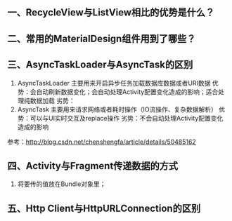 ## 一、RecycleView与ListView相比的优势是什么？

## 二、常用的MaterialDesign组件用到了哪些？

## 三、AsyncTaskLoader与AsyncTask的区别
1. AsyncTaskLoader 主要用来开启异步任务加载数据库数据或者URI数据
   优势：会自动刷新数据变化；会自动处理Activity配置变化造成的影响；适合处理纯数据加载
   劣势：
2. AsyncTask 主要用来请求网络或者耗时操作（IO流操作、复杂数据解析）
   优势：可以与UI实时交互及replace操作
   劣势：不会自动处理Activity配置变化造成的影响

参考：http://blog.csdn.net/chenshengfa/article/details/50485162

## 四、Activity与Fragment传递数据的方式
1. 将要传的值放在Bundle对象里；

## 五、Http Client与HttpURLConnection的区别
